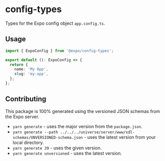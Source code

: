 # config-types

Types for the Expo config object `app.config.ts`.

## Usage

```ts
import { ExpoConfig } from '@expo/config-types';

export default (): ExpoConfig => {
  return {
    name: 'My App',
    slug: 'my-app',
  };
};
```

## Contributing

This package is 100% generated using the versioned JSON schemas from the Expo server.

- `yarn generate` - uses the major version from the `package.json`.
- `yarn generate --path ../../../universe/server/www/xdl-schemas/UNVERSIONED-schema.json` - uses the latest version from your local directory.
- `yarn generate 39` - uses the given version.
- `yarn generate unversioned` - uses the latest version.
